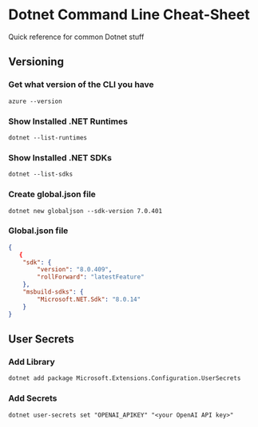 # Dotnet Command Line Cheat-Sheet

Quick reference for common Dotnet stuff

## Versioning

### Get what version of the CLI you have
```
azure --version
```
### Show Installed .NET Runtimes
```
dotnet --list-runtimes
```

### Show Installed .NET SDKs
```
dotnet --list-sdks
```


### Create global.json file
```
dotnet new globaljson --sdk-version 7.0.401
```
### Global.json file
```json
{
   {
    "sdk": {
        "version": "8.0.409",
        "rollForward": "latestFeature"
    },
    "msbuild-sdks": {
        "Microsoft.NET.Sdk": "8.0.14"
    }
}
```

## User Secrets

### Add Library
```
dotnet add package Microsoft.Extensions.Configuration.UserSecrets
```

### Add Secrets
```
dotnet user-secrets set "OPENAI_APIKEY" "<your OpenAI API key>"
```
